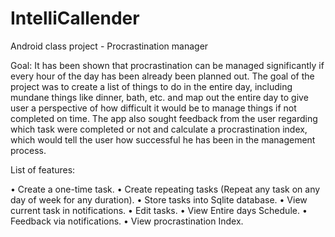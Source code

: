 # IntelliCallender
Android class project - Procrastination manager

Goal: It has been shown that procrastination can be managed significantly if every hour of the day has been already been planned out.  The goal of the project was to create a list of things to do in the entire day, including mundane things like dinner, bath, etc. and map out the entire day to give user a perspective of how difficult it would be to manage things if not completed on time. The app also sought feedback from the user regarding which task were completed or not and calculate a procrastination index, which would tell the user how successful he has been in the management process.  

List of features:

•	Create a one-time task.
•	Create repeating tasks (Repeat any task on any day of week for any duration). 
•	Store tasks into Sqlite database.
•	View current task in notifications.
•	Edit tasks. 
•	View Entire days Schedule. 
•	Feedback via notifications. 
•	View procrastination Index.

